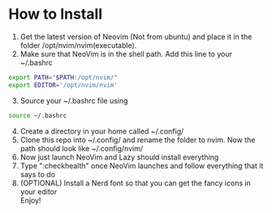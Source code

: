 # How to Install

1. Get the latest version of Neovim (Not from ubuntu) and place it in the folder /opt/nvim/nvim(executable).
2. Make sure that NeoVim is in the shell path. Add this line to your ~/.bashrc 
```bash
export PATH="$PATH:/opt/nvim/"
export EDITOR='/opt/nvim/nvim'
```
3. Source your ~/.bashrc file using
```bash
source ~/.bashrc
```
4. Create a directory in your home called ~/.config/
5. Clone this repo into ~/.config/ and rename the folder to nvim. Now the path should look like ~/.config/nvim/
6. Now just launch NeoVim and Lazy should install everything
7. Type ":checkhealth" once NeoVim launches and follow everything that it says to do
8. (OPTIONAL) Install a Nerd font so that you can get the fancy icons in your editor  
Enjoy!

